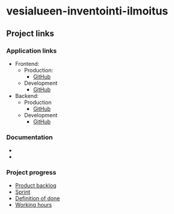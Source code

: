 # vesialueen-inventointi-ilmoitus


## Project links

### Application links
* Frontend: 
  * Production:
    * [GitHub]()
  * Development
    * [GitHub]()
* Backend: 
  * Production
    * [GitHub]()
  * Development
    * [GitHub]()

### Documentation
* []()
* []()

### Project progress
* [Product backlog]([https://docs.google.com/spreadsheets/d/1fngPoH89ZXEGQo65SlD75FXpr3f-YjzylzEgXCqN1jQ/edit?usp=sharing](https://docs.google.com/spreadsheets/d/1GhMzo0HEctbyjW3azTA7_18ltV3BXhEmZAFgWisw2lA/edit#gid=0))
* [Sprint](https://docs.google.com/spreadsheets/d/1nCVv4__ZBgJAmnxx4Y7evX8--HsfqhYL4azqnDb5UFg/edit#gid=96051971)
* [Definition of done]()
* [Working hours]()
